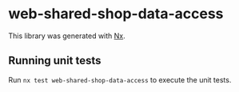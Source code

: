 # web-shared-shop-data-access

This library was generated with [Nx](https://nx.dev).

## Running unit tests

Run `nx test web-shared-shop-data-access` to execute the unit tests.
